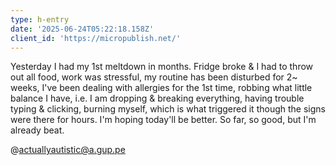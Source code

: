 ```yaml
---
type: h-entry
date: '2025-06-24T05:22:18.158Z'
client_id: 'https://micropublish.net/'
---
```

Yesterday I had my 1st meltdown in months. Fridge broke & I had to throw out all food, work was stressful, my routine has been disturbed for 2~ weeks, I've been dealing with allergies for the 1st time, robbing what little balance I have, i.e. I am dropping & breaking everything, having trouble typing & clicking, burning myself, which is what triggered it though the signs were there for hours. I'm hoping today'll be better. So far, so good, but I'm already beat.

@actuallyautistic@a.gup.pe
